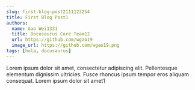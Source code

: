 ```yaml
---
slug: first-blog-post2111123254
title: First Blog Post1
authors:
  name: Gao Wei1331
  title: Docusaurus Core Team12
  url: https://github.com/wgao19
  image_url: https://github.com/wgao19.png
tags: [hola, docusaurus]
---
```


Lorem ipsum dolor sit amet, consectetur adipiscing elit. Pellentesque elementum dignissim ultricies. Fusce rhoncus ipsum tempor eros aliquam consequat. Lorem ipsum dolor sit amet1

